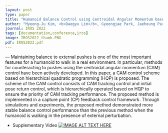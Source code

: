 ```yaml
---
layout: post
type: paper
title: "Humanoid Balance Control using Centroidal Angular Momentum based on Hierarchical Quadratic Programming"
author: "Myeong-Ju Kim, <b>Daegyu Lim</b>, Gyeongjae Park, Jaeheung Park"
journal: IROS 2022
tags: [documentation,conference,iros]
image: IROS2022_thumb.PNG
pdf: IROS2022.pdf
---
```

— Maintaining balance to external pushes is one of the most important features for a humanoid to walk in a real environment. In particular, methods for counteracting to pushes using the centroidal angular momentum (CAM) control have been actively developed. In this paper, a CAM control scheme based on hierarchical quadratic programming
(HQP) is proposed. The scheme of the CAM control consists of CAM tracking control and initial pose return control, which is hierarchically operated based on HQP to ensure the priority of CAM tracking performance. The proposed method is implemented in a capture point (CP) feedback control framework. Through simulations and experiments, the proposed method demonstrated more stable balance control performance than the previous method when the humanoid is walking in the presence of external perturbation.

- Supplementary Video
[![IMAGE ALT TEXT HERE](http://img.youtube.com/vi/xLoObhoQ4Ug/0.jpg)](http://www.youtube.com/watch?v=xLoObhoQ4Ug)
